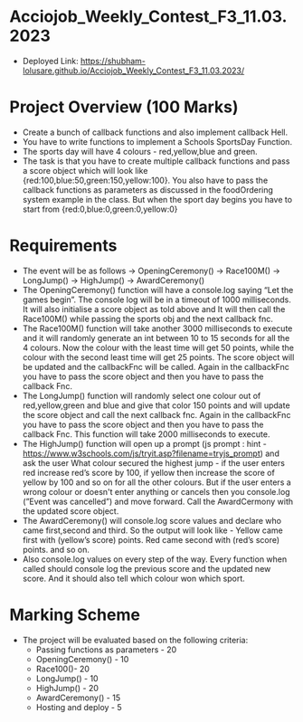 # Acciojob_Weekly_Contest_F3_11.03.2023
- Deployed Link: https://shubham-lolusare.github.io/Acciojob_Weekly_Contest_F3_11.03.2023/

# Project Overview (100 Marks)
- Create a bunch of callback functions and also implement callback Hell. 
- You have to write functions to implement a Schools SportsDay Function.
- The sports day will have 4 colours - red,yellow,blue and green. 
- The task is that you have to create multiple callback functions and pass a score object which will look like {red:100,blue:50,green:150,yellow:100}. You also have to pass the callback functions as parameters as discussed in the foodOrdering system example in the class.
  But when the sport day begins you have to start from {red:0,blue:0,green:0,yellow:0}

# Requirements
- The event will be as follows →
  OpeningCeremony() → Race100M() → LongJump() → HighJump() → AwardCeremony()
- The OpeningCeremony() function will have a console.log saying “Let the games begin”. The console log will be in a timeout of 1000 milliseconds. It will also initialise a score object as told above and It will then call the Race100M() while passing the sports obj and the next callback fnc.
- The Race100M() function will take another 3000 milliseconds to execute and it will randomly generate an int between 10 to 15 seconds for all the 4 colours. Now the colour with the least time will get 50 points, while the colour with the second least time will get 25 points. The score object will be updated and the callbackFnc will be called. Again in the callbackFnc you have to pass the score object and then you have to pass the callback Fnc.
- The LongJump() function will randomly select one colour out of red,yellow,green and blue and give that color 150 points and will update the score object and call the next callback fnc. Again in the callbackFnc you have to pass the score object and then you have to pass the callback Fnc. This function will take 2000 milliseconds to execute.
- The HighJump() function will open up a prompt (js prompt : hint - https://www.w3schools.com/js/tryit.asp?filename=tryjs_prompt) and ask the user What colour secured the highest jump - if the user enters red increase red’s score by 100, if yellow then increase the score of yellow by 100 and so on for all the other colours. But if the user enters a wrong colour or doesn't enter anything or cancels then you console.log (”Event was cancelled”) and move forward. Call the AwardCermony with the updated score object.
- The AwardCeremony() will console.log score values and declare who came first,second and third. So the output will look like - Yellow came first with (yellow’s score) points. Red came second with (red’s score) points. and so on.
- Also console.log values on every step of the way. Every function when called should console log the previous score and the updated new score. And it should also tell which colour won which sport.

# Marking Scheme
- The project will be evaluated based on the following criteria:
  - Passing functions as parameters - 20
  - OpeningCeremony() - 10
  - Race100()- 20
  - LongJump() - 10
  - HighJump() - 20
  - AwardCeremony() - 15
  - Hosting and deploy - 5
